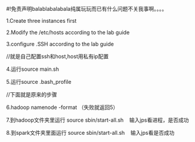 #!免责声明balablabalabala纯属玩玩而已有什么问题不关我事啊。。。。

1.Create three instances first

2.Modify the /etc/hosts according to the lab guide

3.configure .SSH according to the lab guide

//就是自己配置ssh和host,host用私有ip配置

4.运行source main.sh

5.运行source .bash_profile

//下面就是原来的步骤

6.hadoop namenode -format （失败就返回5）

7.到hadoop文件夹里运行 source sbin/start-all.sh    输入jps看进程，是否成功

8.到spark文件夹里面运行 source sbin/start-all.sh    输入jps看是否成功
